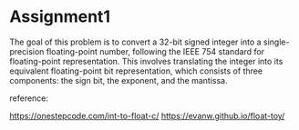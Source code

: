 # Assignment1
The goal of this problem is to convert a 32-bit signed integer into a single-precision floating-point number, following the IEEE 754 standard for floating-point representation. This involves translating the integer into its equivalent floating-point bit representation, which consists of three components: the sign bit, the exponent, and the mantissa.

reference: 

https://onestepcode.com/int-to-float-c/ 
https://evanw.github.io/float-toy/
